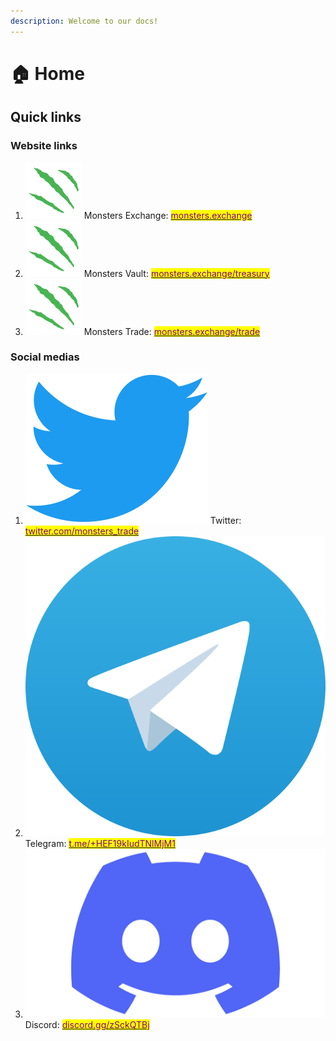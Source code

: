 ```yaml
---
description: Welcome to our docs!
---
```


# 🏠 Home

## Quick links

### Website links

1. &#x20;<img src=".gitbook/assets/image.png" alt="" data-size="line"> Monsters Exchange: [<mark style="color:purple;">monsters.exchange</mark>](https://monsters.exchange/)
2. &#x20;<img src=".gitbook/assets/image.png" alt="" data-size="line"> Monsters Vault: [<mark style="color:purple;">monsters.exchange/treasury</mark>](https://monsters.exchange/treasury)
3. &#x20;<img src=".gitbook/assets/image.png" alt="" data-size="line"> Monsters Trade: [<mark style="color:purple;">monsters.exchange/trade</mark>](https://monsters.exchange/trade/BTC-USDT)

### Social medias

1. &#x20; <img src=".gitbook/assets/image (1).png" alt="" data-size="line"> Twitter: [<mark style="color:purple;">twitter.com/monsters\_trade</mark>](https://twitter.com/monsters\_trade)
2. &#x20; <img src=".gitbook/assets/image (4).png" alt="" data-size="line">  Telegram: [<mark style="color:purple;">t.me/+HEF19kIudTNlMjM1</mark>](https://t.me/+HEF19kIudTNlMjM1)
3. <img src=".gitbook/assets/image (2).png" alt="" data-size="line">Discord: [<mark style="color:purple;">discord.gg/zSckQTBj</mark>](https://discord.gg/zSckQTBj)

